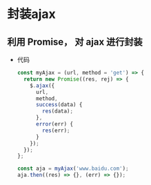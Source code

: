 # &#x20;封装ajax

## 利用 Promise， 对 ajax 进行封装

- 代码

    ```js
    const myAjax = (url, method = 'get') => {
      return new Promise((res, rej) => {
        $.ajax({
          url,
          method,
          success(data) {
            res(data);
          },
          error(err) {
            res(err);
          }
        });
      });
    };

    const aja = myAjax('www.baidu.com');
    aja.then((res) => {}, (err) => {});
    ```
